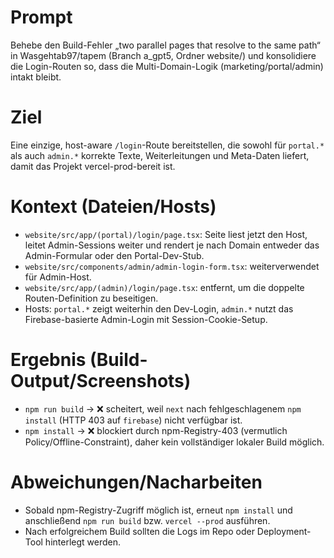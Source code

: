 # Prompt
Behebe den Build-Fehler „two parallel pages that resolve to the same path“ in Wasgehtab97/tapem (Branch a_gpt5, Ordner website/) und konsolidiere die Login-Routen so, dass die Multi-Domain-Logik (marketing/portal/admin) intakt bleibt.

# Ziel
Eine einzige, host-aware `/login`-Route bereitstellen, die sowohl für `portal.*` als auch `admin.*` korrekte Texte, Weiterleitungen und Meta-Daten liefert, damit das Projekt vercel-prod-bereit ist.

# Kontext (Dateien/Hosts)
- `website/src/app/(portal)/login/page.tsx`: Seite liest jetzt den Host, leitet Admin-Sessions weiter und rendert je nach Domain entweder das Admin-Formular oder den Portal-Dev-Stub.
- `website/src/components/admin/admin-login-form.tsx`: weiterverwendet für Admin-Host.
- `website/src/app/(admin)/login/page.tsx`: entfernt, um die doppelte Routen-Definition zu beseitigen.
- Hosts: `portal.*` zeigt weiterhin den Dev-Login, `admin.*` nutzt das Firebase-basierte Admin-Login mit Session-Cookie-Setup.

# Ergebnis (Build-Output/Screenshots)
- `npm run build` → ❌ scheitert, weil `next` nach fehlgeschlagenem `npm install` (HTTP 403 auf `firebase`) nicht verfügbar ist.
- `npm install` → ❌ blockiert durch npm-Registry-403 (vermutlich Policy/Offline-Constraint), daher kein vollständiger lokaler Build möglich.

# Abweichungen/Nacharbeiten
- Sobald npm-Registry-Zugriff möglich ist, erneut `npm install` und anschließend `npm run build` bzw. `vercel --prod` ausführen.
- Nach erfolgreichem Build sollten die Logs im Repo oder Deployment-Tool hinterlegt werden.
